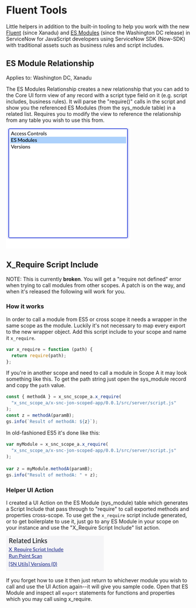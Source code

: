# Fluent Tools

Little helpers in addition to the built-in tooling to help you work with the new [Fluent](https://docs.servicenow.com/bundle/xanadu-api-reference/page/build/servicenow-sdk/concept/servicenow-fluent.html) (since Xanadu) and [ES Modules](https://docs.servicenow.com/bundle/washingtondc-api-reference/page/script/sdk/concept/servicenow-sdk.html) (since the Washington DC release) in ServiceNow for JavaScript developers using ServiceNow SDK (Now-SDK) with traditional assets such as business rules and script includes.

## ES Module Relationship

Applies to: Washington DC, Xanadu

The ES Modules Relationship creates a new relationship that you can add to the Core UI form view of any record with a script type field on it (e.g. script includes, business rules). It will parse the "require()" calls in the script and show you the referenced ES Modules (from the sys_module table) in a related list. Requires you to modify the view to reference the relationship from any table you wish to use this from.

![Adding ES Module related list to form](./images/add_relationship.png)

## X_Require Script Include

NOTE: This is currently **broken**. You will get a "require not defined" error when trying to call modules from other scopes. A patch is on the way, and when it's released the following will work for you.

### How it works

In order to call a module from ES5 or cross scope it needs a wrapper in the same scope as the module. Luckily it's not necessary to map every export to the new wrapper object. Add this script include to your scope and name it `x_require`.

```javascript
var x_require = function (path) {
  return require(path);
};
```

If you're in another scope and need to call a module in Scope A it may look something like this. To get the path string just open the sys_module record and copy the `path` value.

```javascript
const { methodA } = x_snc_scope_a.x_require(
  "x_snc_scope_a/x-snc-jon-scoped-app/0.0.1/src/server/script.js"
);
const z = methodA(paramB);
gs.info(`Result of methodA: ${z}`);
```

In old-fashioned ES5 it's done like this:

```javascript
var myModule = x_snc_scope_a.x_require(
  "x_snc_scope_a/x-snc-jon-scoped-app/0.0.1/src/server/script.js"
);

var z = myModule.methodA(paramB);
gs.info("Result of methodA: " + z);
```

### Helper UI Action

I created a UI Action on the ES Module (sys_module) table which generates a Script Include that pass through to "require" to call exported methods and properties cross-scope. To use get the `x_require` script include generated, or to get boilerplate to use it, just go to any ES Module in your scope on your instance and use the "X_Require Script Include" list action.

![X Require Script Include UI Action](./images/x_require_ui_action.png)

If you forget how to use it then just return to whichever module you wish to call and use the UI Action again--it will give you sample code. Open that ES Module and inspect all `export` statements for functions and properties which you may call using x_require.
